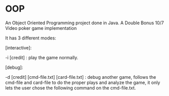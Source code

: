 # OOP
An Object Oriented Programming project done in Java. A Double Bonus 10/7 Video poker game implementation

It has 3 different modes:

[interactive]:

-i [credit] : play the game normally.

[debug]:

-d [credit] [cmd-file.txt] [card-file.txt] : debug another game, follows the cmd-file and card-file to do the proper plays and analyze the game, it only lets the user chose the following command on the cmd-file.txt.
